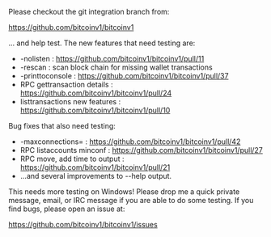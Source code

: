 Please checkout the git integration branch from:

https://github.com/bitcoinv1/bitcoinv1

... and help test.  The new features that need testing are:

* -nolisten : https://github.com/bitcoinv1/bitcoinv1/pull/11
* -rescan : scan block chain for missing wallet transactions
* -printtoconsole : https://github.com/bitcoinv1/bitcoinv1/pull/37
* RPC gettransaction details : https://github.com/bitcoinv1/bitcoinv1/pull/24
* listtransactions new features : https://github.com/bitcoinv1/bitcoinv1/pull/10

Bug fixes that also need testing:

* -maxconnections= : https://github.com/bitcoinv1/bitcoinv1/pull/42
* RPC listaccounts minconf : https://github.com/bitcoinv1/bitcoinv1/pull/27
* RPC move, add time to output : https://github.com/bitcoinv1/bitcoinv1/pull/21
* ...and several improvements to --help output.

This needs more testing on Windows!  Please drop me a quick private message, email, or IRC message if you are able to do some testing.  If you find bugs, please open an issue at:

https://github.com/bitcoinv1/bitcoinv1/issues
